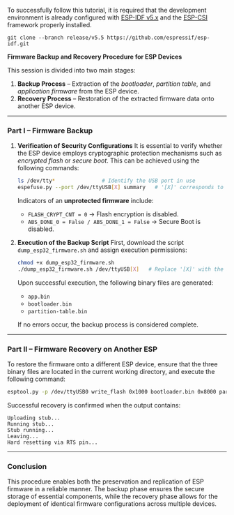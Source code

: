 
To successfully follow this tutorial, it is required that the development environment is already configured with [ESP-IDF v5.x](https://github.com/espressif/esp-idf.git) and the [ESP-CSI](https://github.com/espressif/esp-csi.git) framework properly installed.

```
git clone --branch release/v5.5 https://github.com/espressif/esp-idf.git
```

**Firmware Backup and Recovery Procedure for ESP Devices**

This session is divided into two main stages:

1. **Backup Process** – Extraction of the *bootloader*, *partition table*, and *application firmware* from the ESP device.
2. **Recovery Process** – Restoration of the extracted firmware data onto another ESP device.

---

### Part I – Firmware Backup

1. **Verification of Security Configurations**
   It is essential to verify whether the ESP device employs cryptographic protection mechanisms such as *encrypted flash* or *secure boot*. This can be achieved using the following commands:

   ```bash
   ls /dev/tty*               # Identify the USB port in use
   espefuse.py --port /dev/ttyUSB[X] summary   # '[X]' corresponds to the USB port number
   ```

   Indicators of an **unprotected firmware** include:

   * `FLASH_CRYPT_CNT = 0` → Flash encryption is disabled.
   * `ABS_DONE_0 = False / ABS_DONE_1 = False` → Secure Boot is disabled.

2. **Execution of the Backup Script**
   First, download the script `dump_esp32_firmware.sh` and assign execution permissions:

   ```bash
   chmod +x dump_esp32_firmware.sh
   ./dump_esp32_firmware.sh /dev/ttyUSB[X]   # Replace '[X]' with the appropriate port number
   ```

   Upon successful execution, the following binary files are generated:

   * `app.bin`
   * `bootloader.bin`
   * `partition-table.bin`

   If no errors occur, the backup process is considered complete.

---

### Part II – Firmware Recovery on Another ESP

To restore the firmware onto a different ESP device, ensure that the three binary files are located in the current working directory, and execute the following command:

```bash
esptool.py -p /dev/ttyUSB0 write_flash 0x1000 bootloader.bin 0x8000 partition-table.bin 0x10000 app.bin
```

Successful recovery is confirmed when the output contains:

```
Uploading stub...
Running stub...
Stub running...
Leaving...
Hard resetting via RTS pin...
```

---

### Conclusion

This procedure enables both the preservation and replication of ESP firmware in a reliable manner. The backup phase ensures the secure storage of essential components, while the recovery phase allows for the deployment of identical firmware configurations across multiple devices.


